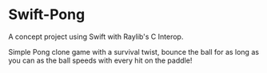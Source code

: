 # Swift-Pong
 A concept project using Swift with Raylib's C Interop.
 
 Simple Pong clone game with a survival twist, bounce the ball for as long as you can as the ball speeds with every hit on the paddle!
